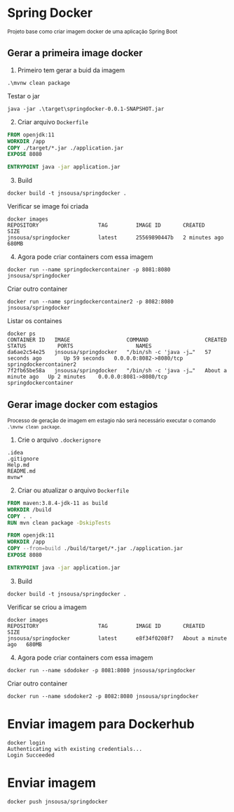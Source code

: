 # Spring Docker
<small>Projeto base como criar imagem docker de uma aplicação Spring Boot</small>

## Gerar a primeira image docker

1. Primeiro tem gerar a buid da imagem
```shell
.\mvnw clean package
```
Testar o jar
```shell
java -jar .\target\springdocker-0.0.1-SNAPSHOT.jar 
```

2. Criar arquivo `Dockerfile`
```dockerfile
FROM openjdk:11
WORKDIR /app
COPY ./target/*.jar ./application.jar
EXPOSE 8080

ENTRYPOINT java -jar application.jar
```

3. Build
```shell
docker build -t jnsousa/springdocker .
```
Verificar se image foi criada
```shell
docker images
REPOSITORY                   TAG         IMAGE ID       CREATED         SIZE
jnsousa/springdocker         latest      25569890447b   2 minutes ago   680MB
```

4. Agora pode criar containers com essa imagem
```shell
docker run --name springdockercontainer -p 8081:8080 jnsousa/springdocker
```
Criar outro container
```shell
docker run --name springdockercontainer2 -p 8082:8080 jnsousa/springdocker
```
Listar os containes
```shell
docker ps
CONTAINER ID   IMAGE                  COMMAND                  CREATED              STATUS          PORTS                    NAMES
da6ae2c54e25   jnsousa/springdocker   "/bin/sh -c 'java -j…"   57 seconds ago       Up 59 seconds   0.0.0.0:8082->8080/tcp   springdockercontainer2
7f2fb65be58a   jnsousa/springdocker   "/bin/sh -c 'java -j…"   About a minute ago   Up 2 minutes    0.0.0.0:8081->8080/tcp   springdockercontainer
```

## Gerar image docker com estagios
<small>Processo de geração de imagem em estagio não será necessário executar o comando `.\mvnw clean package`.</small>

1. Crie o arquivo `.dockerignore`
```docker
.idea
.gitignore
Help.md
README.md
mvnw*
```

2. Criar ou atualizar o arquivo `Dockerfile`
```dockerfile
FROM maven:3.8.4-jdk-11 as build
WORKDIR /build
COPY . .
RUN mvn clean package -DskipTests

FROM openjdk:11
WORKDIR /app
COPY --from=build ./build/target/*.jar ./application.jar
EXPOSE 8080

ENTRYPOINT java -jar application.jar
```

3. Build
```shell
docker build -t jnsousa/springdocker .
```

Verificar se criou a imagem
```shell
docker images
REPOSITORY                   TAG         IMAGE ID       CREATED              SIZE
jnsousa/springdocker         latest      e8f34f0208f7   About a minute ago   680MB
```

4. Agora pode criar containers com essa imagem
```shell
docker run --name sdodoker -p 8081:8080 jnsousa/springdocker
```
Criar outro container
```shell
docker run --name sdodoker2 -p 8082:8080 jnsousa/springdocker
```

# Enviar imagem para Dockerhub

```shell
docker login
Authenticating with existing credentials...
Login Succeeded
```
# Enviar imagem
```shell
docker push jnsousa/springdocker
```


